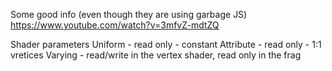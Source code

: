

Some good info (even though they are using garbage JS)
    https://www.youtube.com/watch?v=3mfvZ-mdtZQ

Shader parameters
Uniform   - read only - constant
Attribute - read only - 1:1 vretices
Varying   - read/write in the vertex shader, read only in the frag